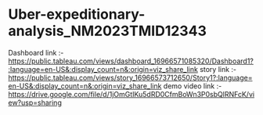 # Uber-expeditionary-analysis_NM2023TMID12343
Dashboard link :-
https://public.tableau.com/views/dashboard_16966571085320/Dashboard1?:language=en-US&:display_count=n&:origin=viz_share_link
story link :-
https://public.tableau.com/views/story_16966573712650/Story1?:language=en-US&:display_count=n&:origin=viz_share_link
demo video link :-
https://drive.google.com/file/d/1jOmGtIKu5dRD0CfmBoWn3P0sbQlRNFcK/view?usp=sharing
